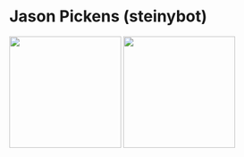# Jason Pickens (steinybot)

<a href="https://github.com/anuraghazra/github-readme-stats" style="text-decoration: none !important">
  <img height=200 align="center" src="https://github-readme-stats-git-master-steinybots-projects.vercel.app/api?username=steinybot&theme=algolia&show_icons=true&exclude_repo=github-readme-stats" />
</a>
<a href="https://github.com/anuraghazra/convoychat" style="text-decoration: none !important">
  <img height=200 align="center" src="https://github-readme-stats-git-master-steinybots-projects.vercel.app/api/top-langs?username=steinybot&theme=algolia&show_icons=true&layout=compact&langs_count=8&card_width=320&exclude_repo=github-readme-stats" />
</a>
